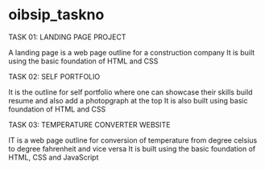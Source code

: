 # oibsip_taskno

TASK 01: LANDING PAGE PROJECT


A landing page is a web page outline for a construction company It is built using the basic foundation of HTML and CSS

TASK 02: SELF PORTFOLIO

It is the outline for self portfolio where one can showcase their skills build resume and also add a photopgraph at the top It is also built using basic foundation of HTML and CSS


TASK 03: TEMPERATURE CONVERTER WEBSITE


IT is a web page outline for conversion of temperature from degree celsius to degree fahrenheit and vice versa It is built using the basic foundation of HTML, CSS and JavaScript



